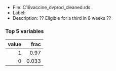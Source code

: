 

* File: C19vaccine_dvprod_cleaned.rds
* Label: 
* Description: ?? Eligible for a third in 8 weeks ??

### Top 5 variables
|   value |   frac |
|--------:|-------:|
|       1 |  0.97  |
|       0 |  0.033 |
        